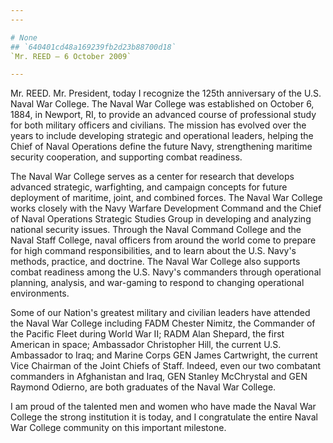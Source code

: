```yaml
---
---

# None
## `640401cd48a169239fb2d23b88700d18`
`Mr. REED — 6 October 2009`

---
```



Mr. REED. Mr. President, today I recognize the 125th anniversary of 
the U.S. Naval War College. The Naval War College was established on 
October 6, 1884, in Newport, RI, to provide an advanced course of 
professional study for both military officers and civilians. The 
mission has evolved over the years to include developing strategic and 
operational leaders, helping the Chief of Naval Operations define the 
future Navy, strengthening maritime security cooperation, and 
supporting combat readiness.

The Naval War College serves as a center for research that develops 
advanced strategic, warfighting, and campaign concepts for future 
deployment of maritime, joint, and combined forces. The Naval War 
College works closely with the Navy Warfare Development Command and the 
Chief of Naval Operations Strategic Studies Group in developing and 
analyzing national security issues. Through the Naval Command College 
and the Naval Staff College, naval officers from around the world come 
to prepare for high command responsibilities, and to learn about the 
U.S. Navy's methods, practice, and doctrine. The Naval War College also 
supports combat readiness among the U.S. Navy's commanders through 
operational planning, analysis, and war-gaming to respond to changing 
operational environments.

Some of our Nation's greatest military and civilian leaders have 
attended the Naval War College including FADM Chester Nimitz, the 
Commander of the Pacific Fleet during World War II; RADM Alan Shepard, 
the first American in space; Ambassador Christopher Hill, the current 
U.S. Ambassador to Iraq; and Marine Corps GEN James Cartwright, the 
current Vice Chairman of the Joint Chiefs of Staff. Indeed, even our 
two combatant commanders in Afghanistan and Iraq, GEN Stanley 
McChrystal and GEN Raymond Odierno, are both graduates of the Naval War 
College.

I am proud of the talented men and women who have made the Naval War 
College the strong institution it is today, and I congratulate the 
entire Naval War College community on this important milestone.
